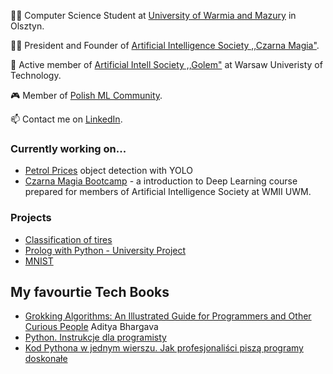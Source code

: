 👨‍🎓 Computer Science Student at [University of Warmia and Mazury](https://uwm.edu.pl/) in Olsztyn.

🧙‍♂️ President and Founder of [Artificial Intelligence Society ,,Czarna Magia"](https://www.facebook.com/people/Ko%C5%82o-Naukowe-Sztucznej-Inteligencji-Czarna-Magia/100093587573194/).

🌇 Active member of [Artificial Intell Society ,,Golem"](https://github.com/KNSI-Golem) at Warsaw Univeristy of Technology.

🎮 Member of [Polish ML Community](https://discord.gg/4p2WHuHQ).

📫 Contact me on [LinkedIn](https://www.linkedin.com/in/jan-kara%C5%9B-3b4025229/).

### Currently working on...
- [Petrol Prices](https://github.com/KTFish/petrol-prices-object-detection) object detection with YOLO 
- [Czarna Magia Bootcamp](https://github.com/KTFish/czarna-magia-bootcamp) - a introduction to Deep Learning course prepared for members of Artificial Intelligence Society at WMII UWM.

### Projects
- [Classification of tires](https://github.com/KTFish/tire-classification-pytorch/tree/main)
- [Prolog with Python - University Project](https://github.com/KTFish/Prolog-Project)
- [MNIST](https://github.com/KTFish/MNIST)

## My favourtie Tech Books
- [Grokking Algorithms: An Illustrated Guide for Programmers and Other Curious People](https://www.amazon.com/Grokking-Algorithms-illustrated-programmers-curious/dp/1617292230) Aditya Bhargava
- [Python. Instrukcje dla programisty](https://helion.pl/ksiazki/python-instrukcje-dla-programisty-wydanie-ii-eric-matthes,blkpy2.htm#format/e)
- [Kod Pythona w jednym wierszu. Jak profesjonaliści piszą programy doskonałe](https://helion.pl/ksiazki/kod-pythona-w-jednym-wierszu-jak-profesjonalisci-pisza-programy-doskonale-christian-mayer,kopywi.htm#format/d)

<!--
**KTFish/KTFish** is a ✨ _special_ ✨ repository because its `README.md` (this file) appears on your GitHub profile.

Here are some ideas to get you started:

- 🔭 I’m currently working on ...
- 🌱 I’m currently learning ...
- 👯 I’m looking to collaborate on ...
- 🤔 I’m looking for help with ...
- 💬 Ask me about ...
- 📫 How to reach me: ...
- 😄 Pronouns: ...
- ⚡ Fun fact: ...

-->

